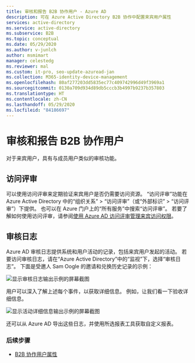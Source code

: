 ```yaml
---
title: 审核和报告 B2B 协作用户 - Azure AD
description: 可在 Azure Active Directory B2B 协作中配置来宾用户属性
services: active-directory
ms.service: active-directory
ms.subservice: B2B
ms.topic: conceptual
ms.date: 05/29/2020
ms.author: v-junlch
author: msmimart
manager: celestedg
ms.reviewer: mal
ms.custom: it-pro, seo-update-azuread-jan
ms.collection: M365-identity-device-management
ms.openlocfilehash: 80af277203dd5835ec77c409742996d49f3969a1
ms.sourcegitcommit: 0130a709d934d89db5cccb3b4997b9237b357803
ms.translationtype: HT
ms.contentlocale: zh-CN
ms.lasthandoff: 05/29/2020
ms.locfileid: "84186697"
---
```

# <a name="auditing-and-reporting-a-b2b-collaboration-user"></a>审核和报告 B2B 协作用户
对于来宾用户，具有与成员用户类似的审核功能。 

## <a name="access-reviews"></a>访问评审
可以使用访问评审来定期验证来宾用户是否仍需要访问资源。 “访问评审”功能在 Azure Active Directory 中的“组织关系” > “访问评审”（或“外部标识” > “访问评审”）下提供。 也可以在 Azure 门户上的“所有服务”中搜索“访问评审”。 若要了解如何使用访问评审，请参阅[使用 Azure AD 访问评审管理来宾访问权限](../governance/manage-guest-access-with-access-reviews.md)。

## <a name="audit-logs"></a>审核日志

Azure AD 审核日志提供系统和用户活动的记录，包括来宾用户发起的活动。 若要访问审核日志，请在“Azure Active Directory”中的“监视”下，选择“审核日志”。 下面是受邀人 Sam Oogle 的邀请和兑换历史记录的示例：

![显示审核日志输出示例的屏幕截图](./media/auditing-and-reporting/audit-log.png)

用户可以深入了解上述每个事件，以获取详细信息。 例如，让我们看一下验收详细信息。

![显示活动详细信息输出示例的屏幕截图](./media/auditing-and-reporting/activity-details.png)

还可以从 Azure AD 导出这些日志，并使用所选报表工具获取自定义报表。

### <a name="next-steps"></a>后续步骤

- [B2B 协作用户属性](user-properties.md)


